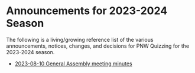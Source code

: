 # Announcements for 2023-2024 Season

The following is a living/growing reference list of the various announcements,
notices, changes, and decisions for PNW Quizzing for the 2023-2024 season.

- [2023-08-10 General Assembly meeting minutes](/district_governance/_meeting_minutes/2023-08-10.md)
